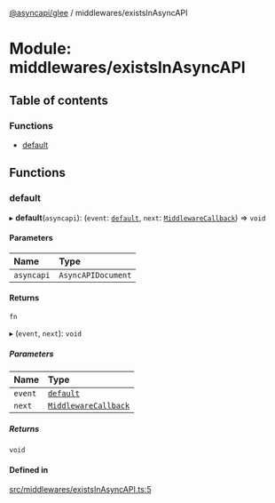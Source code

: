 [@asyncapi/glee](../README.md) / middlewares/existsInAsyncAPI

# Module: middlewares/existsInAsyncAPI

## Table of contents

### Functions

- [default](middlewares_existsInAsyncAPI.md#default)

## Functions

### default

▸ **default**(`asyncapi`): (`event`: [`default`](../classes/lib_message.default.md), `next`: [`MiddlewareCallback`](middlewares.md#middlewarecallback)) => `void`

#### Parameters

| Name | Type |
| :------ | :------ |
| `asyncapi` | `AsyncAPIDocument` |

#### Returns

`fn`

▸ (`event`, `next`): `void`

##### Parameters

| Name | Type |
| :------ | :------ |
| `event` | [`default`](../classes/lib_message.default.md) |
| `next` | [`MiddlewareCallback`](middlewares.md#middlewarecallback) |

##### Returns

`void`

#### Defined in

[src/middlewares/existsInAsyncAPI.ts:5](https://github.com/asyncapi/glee/blob/2f36e1c/src/middlewares/existsInAsyncAPI.ts#L5)
